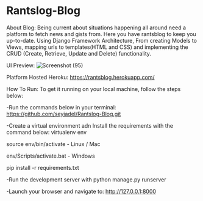 # Rantslog-Blog
About Blog:
Being current about situations happening all around need a platform to fetch news and gists from. Here you have rantsblog to keep you up-to-date.
Using Django Framework Architecture, From creating Models to Views, mapping urls to templates(HTML and CSS) and implementing the CRUD (Create, Retrieve, Update and Delete)
functionality.

UI Preview:
![Screenshot (95)](https://user-images.githubusercontent.com/95058684/169855679-a2c9a896-067f-4706-bd12-198b9e166fe5.png)


Platform Hosted
Heroku: https://rantsblog.herokuapp.com/



How To Run:
To get it running on your local machine, follow the steps below:

-Run the commands below in your terminal:
https://github.com/seyiadel/Rantslog-Blog.git

-Create a virtual environment adn Install the requirements with the command below:
virtualenv env

source env/bin/activate - Linux / Mac

env/Scripts/activate.bat - Windows

pip install -r requirements.txt

-Run the development server with
python manage.py runserver

-Launch your browser and navigate to:
http://127.0.0.1:8000

